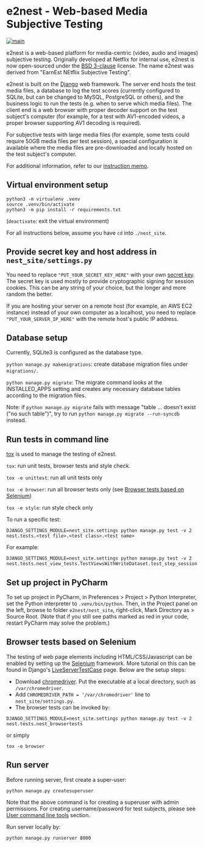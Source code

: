 # e2nest - Web-based Media Subjective Testing

[![main](https://github.com/Netflix/e2nest/workflows/main/badge.svg)](https://github.com/Netflix/e2nest/actions?query=workflow%3Amain)

e2nest is a web-based platform for media-centric (video, audio and images) subjective testing. Originally developed at Netflix for internal use, e2nest is now open-sourced under the [BSD 3-clause](LICENSE) license. The name e2nest was derived from "EarnEst NEtflix Subjective Testing".

e2nest is built on the [Django](https://www.djangoproject.com/) web framework. The server end hosts the test media files, a database to log the test scores (currently configured to SQLite, but can be changed to MySQL, PostgreSQL or others), and the business logic to run the tests (e.g. when to serve which media files). The client end is a web browser with proper decoder support on the test subject's computer (for example, for a test with AV1-encoded videos, a proper browser supporting AV1 decoding is required).

For subjective tests with large media files (for example, some tests could require 50GB media files per test session), a special configuration is available where the media files are pre-downloaded and locally hosted on the test subject's computer.

For additional information, refer to our [instruction memo](https://docs.google.com/document/d/123XoaD7jXAypWTSzX4KaVSapaHAeNMq-UUj-WpGpE_0/edit).

## Virtual environment setup

```shell
python3 -m virtualenv .venv
source .venv/bin/activate
python3 -m pip install -r requirements.txt
```

(```deactivate```: exit the virtual environment)

For all instructions below, assume you have `cd` into `./nest_site`.

## Provide secret key and host address in `nest_site/settings.py`

You need to replace `"PUT_YOUR_SECRET_KEY_HERE"` with your own [secret key](https://docs.djangoproject.com/en/2.2/ref/settings/#secret-key). The secret key is used mostly to provide cryptographic signing for session cookies. This can be any string of your choice, but the longer and more random the better.

If you are hosting your server on a remote host (for example, an AWS EC2 instance) instead of your own computer as a localhost, you need to replace `"PUT_YOUR_SERVER_IP_HERE"` with the remote host's public IP address.

## Database setup

Currently, SQLite3 is configured as the database type.

```python manage.py makemigrations```: create database migration files under `migrations/`.

```python manage.py migrate```: The migrate command looks at the INSTALLED_APPS setting and creates any necessary database tables according to the migration files.

Note: if `python manage.py migrate` fails with message "table ... doesn't exist ("no such table")", try to run `python manage.py migrate --run-syncdb` instead.

## Run tests in command line

[tox](https://tox.wiki/en) is used to manage the testing of e2nest.

```tox```: run unit tests, browser tests and style check.

```tox -e unittest```: run all unit tests only

```tox -e browser```: run all browser tests only (see [Browser tests based on Selenium](#browser-tests-based-on-selenium))

```tox -e style```: run style check only

To run a specific test:

```DJANGO_SETTINGS_MODULE=nest_site.settings python manage.py test -v 2 nest.tests.<test file>.<test class>.<test name>```

For example:

```DJANGO_SETTINGS_MODULE=nest_site.settings python manage.py test -v 2 nest.tests.nest_view_tests.TestViewsWithWriteDataset.test_step_session```

## Set up project in PyCharm

To set up project in PyCharm, in Preferences > Project > Python Interpreter, set the Python interpreter to `.venv/bin/python`. Then, in the Project panel on the left, browse to folder `e2nest/nest_site`, right-click, Mark Directory as > Source Root. (Note that if you still see paths marked as red in your code, restart PyCharm may solve the problem.)

## Browser tests based on Selenium

The testing of web page elements including HTML/CSS/Javascript can be enabled by setting up the [Selenium](https://www.selenium.dev/) framework. More tutorial on this can be found in Django's [LiveServerTestCase](https://docs.djangoproject.com/en/4.0/topics/testing/tools/#django.test.LiveServerTestCase) page. Below are the setup steps:
- Download [chromedriver](https://chromedriver.chromium.org/home). Put the executable at a local directory, such as `/var/chromedriver`.
- Add `CHROMEDRIVER_PATH = '/var/chromedriver'` line to `nest_site/settings.py`.
- The browser tests can be invoked by:
```shell
DJANGO_SETTINGS_MODULE=nest_site.settings python manage.py test -v 2 nest.tests.nest_browsertests
```
or simply
```shell
tox -e browser
```

## Run server

Before running server, first create a super-user:
```
python manage.py createsuperuser
```
Note that the above command is for creating a superuser with admin permissions. For creating username/password for test subjects, please see [User command line tools](#user-command-line-tools) section.

Run server locally by:
```
python manage.py runserver 8000
```
